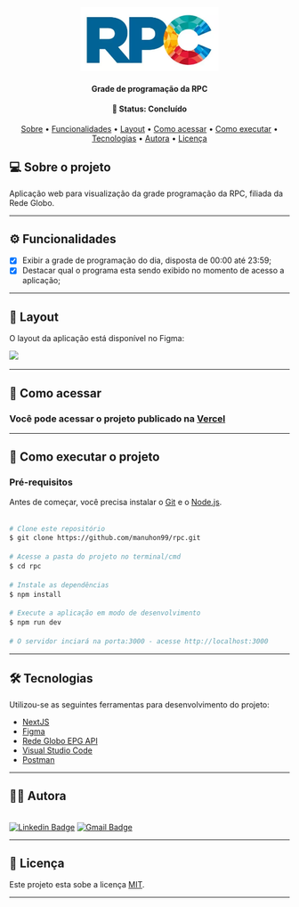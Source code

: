 <p align="center">
  <img alt="GitHub language count" src="https://github.com/manuhon99/rpc/blob/main/public/icons/rpc.png" style="width:248px">
</p>

<h4 align="center"> 
	Grade de programação da RPC 
</h4>
<h4 align="center"> 
	🚧  Status: Concluído 
</h4>

<p align="center">
 <a href="#-sobre-o-projeto">Sobre</a> •
 <a href="#-funcionalidades">Funcionalidades</a> •
 <a href="#-layout">Layout</a> • 
 <a href="#-como-acessar-o-projeto">Como acessar</a> • 
 <a href="#-como-executar-o-projeto">Como executar</a> • 
 <a href="#-tecnologias">Tecnologias</a> • 
 <a href="#-autora">Autora</a> • 
 <a href="#user-content--licença">Licença</a>
</p>


## 💻 Sobre o projeto

Aplicação web para visualização da grade programação da RPC, filiada da Rede Globo.

---

## ⚙️ Funcionalidades

- [x] Exibir a grade de programação do dia, disposta de 00:00 até 23:59;
- [x] Destacar qual o programa esta sendo exibido no momento de acesso a aplicação;

---

## 🎨 Layout

O layout da aplicação está disponível no Figma:

<a href="https://www.figma.com/file/WIoFVqOBF8yZCT8UrIXjLw/RPC?node-id=1%3A11">
  <img src="https://img.shields.io/badge/Acessar%20Layout%20-Figma-%2304D361" style="width:48px">
</a>

---

## :runner: Como acessar

### Você pode acessar o projeto publicado na [Vercel](https://rpc-manuhon99.vercel.app/)

---

## 🚀 Como executar o projeto

### Pré-requisitos

Antes de começar, você precisa instalar o [Git](https://git-scm.com) e o [Node.js](https://nodejs.org/en/). 

```bash

# Clone este repositório
$ git clone https://github.com/manuhon99/rpc.git

# Acesse a pasta do projeto no terminal/cmd
$ cd rpc

# Instale as dependências
$ npm install

# Execute a aplicação em modo de desenvolvimento
$ npm run dev

# O servidor inciará na porta:3000 - acesse http://localhost:3000
```

---

## 🛠 Tecnologias

Utilizou-se as seguintes ferramentas para desenvolvimento do projeto:

- [NextJS](https://nextjs.org/)
- [Figma](https://www.figma.com/)
- [Rede Globo EPG API](https://epg-api.video.globo.com/programmes/{ID_EMISSORA}?date={ANO-MES-DIA})
- [Visual Studio Code](https://code.visualstudio.com/)
- [Postman](https://www.postman.com/)

---

## :superhero_woman: Autora
<br/> [![Linkedin Badge](https://img.shields.io/badge/-LinkedIn-blue?style=flat-square&logo=Linkedin&logoColor=white&link=lhttps://www.linkedin.com/in/emanueli-santos-da-silva-66a76525/)](https://www.linkedin.com/in/emanueli-santos-da-silva-66a76525/) [![Gmail Badge](https://img.shields.io/badge/-Gmail-c14438?style=flat-square&logo=Gmail&logoColor=white&link=mailto:emanuelissilva@hotmail.com )](mailto:emanuelissilva@hotmail.com )

---

## 📝 Licença

Este projeto esta sobe a licença [MIT](./LICENSE).

---
